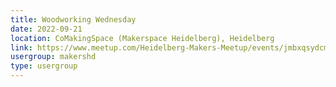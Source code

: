 ```yaml
---
title: Woodworking Wednesday
date: 2022-09-21
location: CoMakingSpace (Makerspace Heidelberg), Heidelberg
link: https://www.meetup.com/Heidelberg-Makers-Meetup/events/jmbxqsydcmbcc/
usergroup: makershd
type: usergroup
---
```

